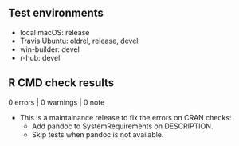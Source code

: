 ## Test environments
* local macOS: release
* Travis Ubuntu: oldrel, release, devel
* win-builder: devel
* r-hub: devel

## R CMD check results

0 errors | 0 warnings | 0 note

* This is a maintainance release to fix the errors on CRAN checks:
    * Add pandoc to SystemRequirements on DESCRIPTION.
    * Skip tests when pandoc is not available.
